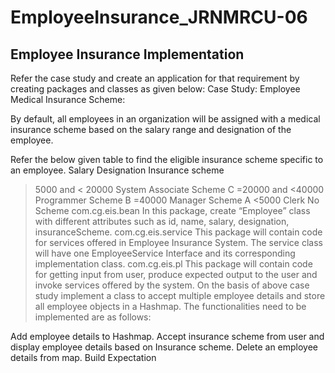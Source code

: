 # EmployeeInsurance_JRNMRCU-06
Employee Insurance Implementation
-----------------------------------------------------------------------------------------------------------
Refer the case study and create an application for that requirement by creating packages and classes as given below:
Case Study:
Employee Medical Insurance Scheme:

By default, all employees in an organization will be assigned with a medical insurance scheme based on the salary range and designation of the employee. 

Refer the below given table to find the eligible insurance scheme specific to an employee.
Salary
Designation
Insurance scheme
>5000 and < 20000
System Associate
Scheme C
>=20000 and <40000
Programmer
Scheme B
>=40000
Manager
Scheme A
<5000 
Clerk
No Scheme
com.cg.eis.bean
    In this package, create “Employee” class with different attributes such as id, name, salary, designation, insuranceScheme.
com.cg.eis.service
This package will contain code for services offered in Employee Insurance System. The service class will have one EmployeeService Interface and its corresponding implementation class.
com.cg.eis.pl
This package will contain code for getting input from user, produce expected output to the user and invoke services offered by the system. 
On the basis of above case study implement a class to accept multiple employee details and store all employee objects in a Hashmap. The functionalities need to be implemented are as follows:

Add employee details to Hashmap.
Accept insurance scheme from user and display employee details based on Insurance scheme.
Delete an employee details from map.
Build Expectation
